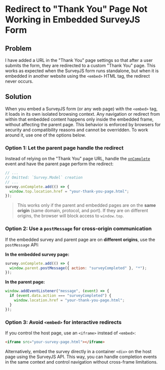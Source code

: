 # Redirect to "Thank You" Page Not Working in Embedded SurveyJS Form

## Problem

I have added a URL in the "Thank You" page settings so that after a user submits the form, they are redirected to a custom "Thank You" page. This works as expected when the SurveyJS form runs standalone, but when it is embedded in another website using the `<embed>` HTML tag, the redirect never occurs.

## Solution

When you embed a SurveyJS form (or any web page) with the `<embed>` tag, it loads in its own isolated browsing context. Any navigation or redirect from within that embedded content happens only inside the embedded frame, without affecting the parent page. This behavior is enforced by browsers for security and compatibility reasons and cannot be overridden. To work around it, use one of the options below.

### Option 1: Let the parent page handle the redirect

Instead of relying on the "Thank You" page URL, handle the [`onComplete`](https://surveyjs.io/form-library/documentation/api-reference/survey-data-model#onComplete) event and have the parent page perform the redirect:

```js
// ...
// Omitted: `Survey.Model` creation
// ...
survey.onComplete.add(() => {
  window.top.location.href = "your-thank-you-page.html";
});
```

> This works only if the parent and embedded pages are on the **same origin** (same domain, protocol, and port). If they are on different origins, the browser will block access to `window.top`.

### Option 2: Use a `postMessage` for cross-origin communication

If the embedded survey and parent page are on **different origins**, use the `postMessage` API:

**In the embedded survey page:**

```js
survey.onComplete.add(() => {
  window.parent.postMessage({ action: "surveyCompleted" }, "*");
});
```

**In the parent page:**

```js
window.addEventListener("message", (event) => {
  if (event.data.action === "surveyCompleted") {
    window.location.href = "your-thank-you-page.html";
  }
});
```

### Option 3: Avoid `<embed>` for interactive redirects

If you control the host page, use an `<iframe>` instead of `<embed>`:

```html
<iframe src="your-survey-page.html"></iframe>
```

Alternatively, embed the survey directly in a container `<div>` on the host page using the SurveyJS API. This way, you can handle completion events in the same context and control navigation without cross-frame limitations.

<!-- ## Related Tags
- surveyjs
- embed-tag
- redirect
- thank-you-page
- iframe
- javascript -->